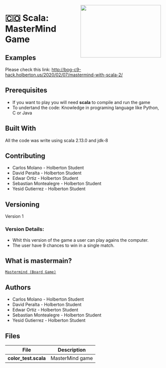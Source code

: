 <p>
<img width="260" height="170" src="https://davidjohncoleman.com/wp-djc/wp-content/uploads/2017/06/HBTN-Borderless-CMYK-Logo-Vertical-Color-Black@1200ppi-300x236.png" align="right" >
</p>





# :colombia: Scala: MasterMind Game                                             

## Examples                                                                
Please check this link: http://bog-c9-hack.holberton.us/2020/02/07/mastermind-with-scala-2/

## Prerequisites
- If you want to play you will need **scala** to compile and run the game
- To undertand the code: Knowledge in programing language like Python, C or Java

## Built With

All the code was write using scala 2.13.0  and jdk-8                            

## Contributing
- Carlos Molano - Holberton Student
- David Peralta - Holberton Student
- Edwar Ortiz - Holberton Student
- Sebastian Montealegre - Holberton Student
- Yesid Gutierrez - Holberton Student

## Versioning
Version 1

### Version Details:
- Whit this version of the game a user can play agains the computer.
- The user have 9 chances to win in a single match.

## What is mastermain?
[`Mastermind (Board Game)`](https://en.wikipedia.org/wiki/Mastermind_(board_game))

## Authors
- Carlos Molano - Holberton Student
- David Peralta - Holberton Student
- Edwar Ortiz - Holberton Student
- Sebastian Montealegre - Holberton Student
- Yesid Gutierrez - Holberton Student

## Files

|             File               |             Description                  |
|--------------------------------| ---------------------------------------- |
|**color_test.scala**|MasterMind game|

